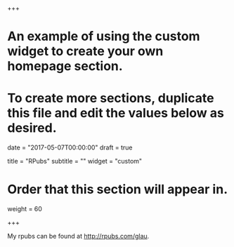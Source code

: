 +++
# An example of using the custom widget to create your own homepage section.
# To create more sections, duplicate this file and edit the values below as desired.

date = "2017-05-07T00:00:00"
draft = true

title = "RPubs"
subtitle = ""
widget = "custom"

# Order that this section will appear in.
weight = 60

+++

My rpubs can be found at http://rpubs.com/glau.